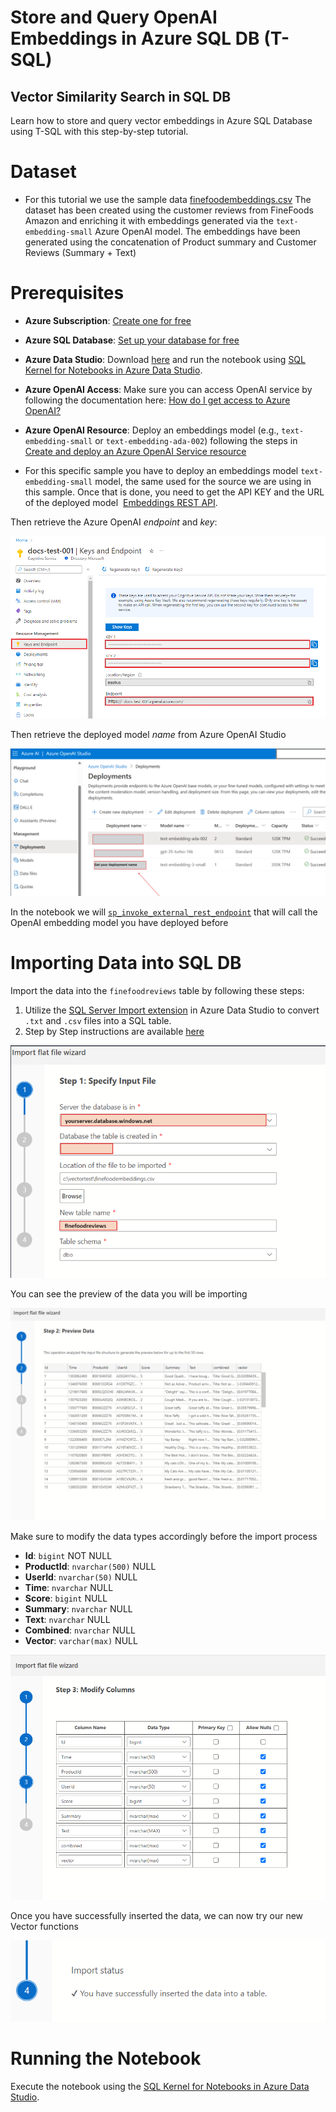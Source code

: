 # Store and Query OpenAI Embeddings in Azure SQL DB (T-SQL)

## Vector Similarity Search in SQL DB

Learn how to store and query vector embeddings in Azure SQL Database using T-SQL with this step-by-step tutorial.

# Dataset

- For this tutorial we use the sample data [finefoodembeddings.csv](https://github.com/Azure-Samples/azure-sql-db-vector-search/blob/a181e15337402e568f4fc66fe5941e5973171972/VectorSearch_Notebooks/Datasets/finefoodembeddings.csv) The dataset has been created using the customer reviews from FineFoods Amazon and enriching it with embeddings generated via the `text-embedding-small` Azure OpenAI model.
The embeddings have been generated using the concatenation of Product summary and Customer Reviews (Summary + Text)


# Prerequisites

- **Azure Subscription**: [Create one for free](https:\azure.microsoft.com\free\cognitive-services?azure-portal=true)
- **Azure SQL Database**: [Set up your database for free](https:\learn.microsoft.com\azure\azure-sql\database\free-offer?view=azuresql)
- **Azure Data Studio**: Download [here](https://azure.microsoft.com/products/data-studio) and run the notebook using [SQL Kernel for Notebooks in Azure Data Studio](https://learn.microsoft.com/azure-data-studio/notebooks/notebooks-guidance#connect-to-a-kernel). 

- **Azure OpenAI Access**: Make sure you can access OpenAI service by following the documentation here: [How do I get access to Azure OpenAI?](https://learn.microsoft.com/azure/ai-services/openai/overview#how-do-i-get-access-to-azure-openai)

- **Azure OpenAI Resource**: Deploy an embeddings model (e.g., `text-embedding-small` or `text-embedding-ada-002`) following the steps in [Create and deploy an Azure OpenAI Service resource](https://learn.microsoft.com/azure/ai-services/openai/how-to/create-resource)

- For this specific sample you have to deploy an embeddings model `text-embedding-small`  model, the same used for the source we are using in this sample. 
Once that is done, you need to get the API KEY and the URL of the deployed model  [Embeddings REST API](https:\learn.microsoft.com\azure\cognitive-services\openai\reference#embeddings). 


Then retrieve the Azure OpenAI *endpoint* and *key*:

![Azure OpenAI Endpoint and Key](../Assets/endpoint.png)



Then retrieve the deployed model *name* from Azure OpenAI Studio

![Deployed OpenAI Models](../Assets/modeldeployment.png)

In the notebook we will [`sp_invoke_external_rest_endpoint`](https://learn.microsoft.com/sql/relational-databases/system-stored-procedures/sp-invoke-external-rest-endpoint-transact-sql) that will call the OpenAI embedding model you have deployed before


# Importing Data into SQL DB

Import the data into the `finefoodreviews` table by following these steps:
1. Utilize the [SQL Server Import extension](https:\learn.microsoft.com\azure-data-studio\extensions\sql-server-import-extension) in Azure Data Studio to convert `.txt` and `.csv` files into a SQL table.
2. Step by Step instructions are available [here](https:\learn.microsoft.com\azure-data-studio\extensions\sql-server-import-extension)

![ImportWizard](../Assets/importwizard.png)

You can see the preview of the data you will be importing

![ImportPreview](../Assets/wizardpreview.png)


Make sure to modify the data types accordingly before the import process

- **Id**: `bigint` NOT NULL
- **ProductId**: `nvarchar(500)` NULL
- **UserId**: `nvarchar(50)` NULL
- **Time**: `nvarchar` NULL
- **Score**: `bigint` NULL
- **Summary**: `nvarchar` NULL
- **Text**: `nvarchar` NULL
- **Combined**: `nvarchar` NULL
- **Vector**: `varchar(max)` NULL

![ImportWizardDatatypes](../Assets/importwizarddatatypes.png)



Once you have successfully inserted the data, we can now try our new Vector functions

![ImportSuccess](../Assets/importsuccess.png)


# Running the Notebook

Execute the notebook using the [SQL Kernel for Notebooks in Azure Data Studio](https://learn.microsoft.com/azure-data-studio/notebooks/notebooks-guidance#connect-to-a-kernel). 
